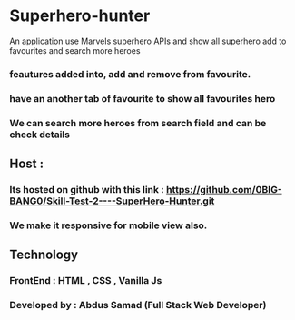 # Superhero-hunter
An application use Marvels superhero APIs and show all superhero add to favourites and search more heroes 

### feautures added into, add and remove from favourite.
### have an another tab of favourite to show all favourites hero
### We can search more heroes from search field and can be check details

## Host :

### Its hosted on github with this link : https://github.com/0BIG-BANG0/Skill-Test-2----SuperHero-Hunter.git
### We make it responsive for mobile view also.

## Technology

### FrontEnd : HTML , CSS , Vanilla Js 
### Developed by : Abdus Samad (Full Stack Web Developer)



